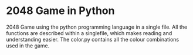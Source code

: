 # 2048 Game in Python
2048 Game using the python programming language in a single file.
All the functions are described within a singlefile, which makes reading and understanding  easier.
The color.py contains all the colour combinations used in the game. 
